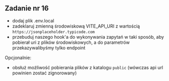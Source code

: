 <!-- _class: time20 -->

## Zadanie nr 16

- dodaj plik .env.local
- zadeklaruj zmienną środowiskową VITE_API_URI z wartością `https://jsonplaceholder.typicode.com`
- przebuduj naszego hook'a do wykonywania zapytań w taki sposób, aby pobierał uri z plików środowiskowych, a do parametrów przekazywalibyśmy tylko endpoint

Opcjonalnie:
- obsłuż możliwość pobierania plików z katalogu `public` (wówczas api url powinien zostać zignorowany)
